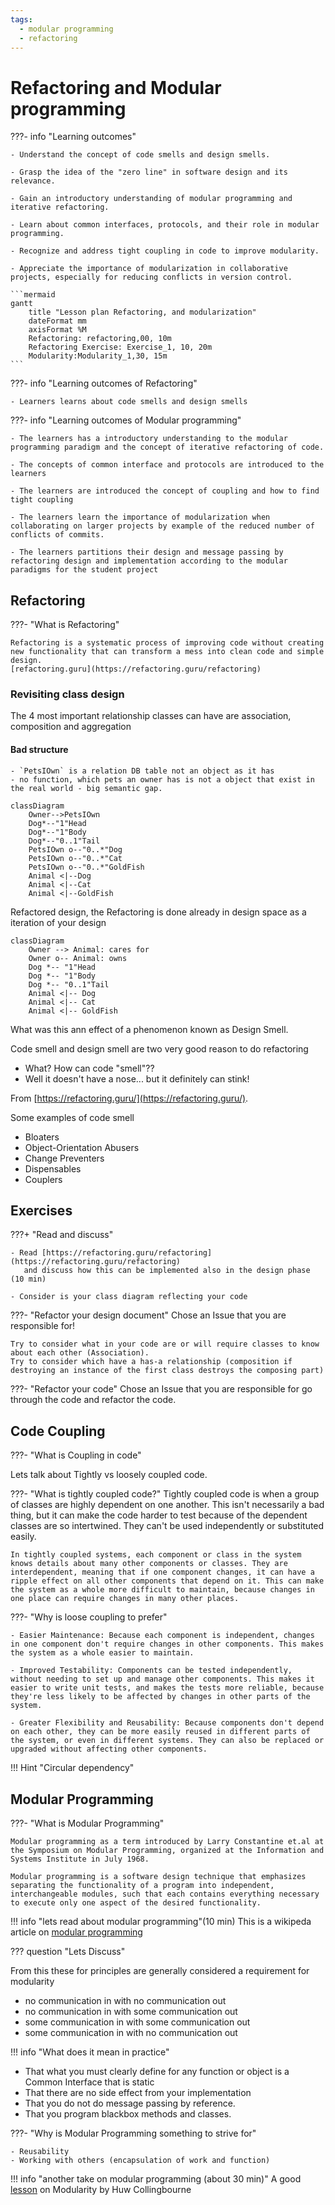 ```yaml
---
tags:
  - modular programming
  - refactoring
---
```


# Refactoring and Modular programming

???- info "Learning outcomes"

    - Understand the concept of code smells and design smells.

    - Grasp the idea of the "zero line" in software design and its relevance.

    - Gain an introductory understanding of modular programming and iterative refactoring.

    - Learn about common interfaces, protocols, and their role in modular programming.

    - Recognize and address tight coupling in code to improve modularity.

    - Appreciate the importance of modularization in collaborative projects, especially for reducing conflicts in version control.

    ```mermaid
    gantt
        title "Lesson plan Refactoring, and modularization"
        dateFormat mm
        axisFormat %M
        Refactoring: refactoring,00, 10m
        Refactoring Exercise: Exercise_1, 10, 20m
        Modularity:Modularity_1,30, 15m
    ```

???- info "Learning outcomes of Refactoring"

    - Learners learns about code smells and design smells


???- info "Learning outcomes of Modular programming"

    - The learners has a introductory understanding to the modular programming paradigm and the concept of iterative refactoring of code.

    - The concepts of common interface and protocols are introduced to the learners

    - The learners are introduced the concept of coupling and how to find tight coupling

    - The learners learn the importance of modularization when collaborating on larger projects by example of the reduced number of conflicts of commits.

    - The learners partitions their design and message passing by refactoring design and implementation according to the modular paradigms for the student project

## Refactoring

???- "What is Refactoring"

    Refactoring is a systematic process of improving code without creating new functionality that can transform a mess into clean code and simple design.
    [refactoring.guru](https://refactoring.guru/refactoring)


### Revisiting class design

The 4 most important relationship classes can have
are association, composition and aggregation

#### Bad structure

    - `PetsIOwn` is a relation DB table not an object as it has
    - no function, which pets an owner has is not a object that exist in the real world - big semantic gap.

```mermaid
classDiagram
    Owner-->PetsIOwn
    Dog*--"1"Head
    Dog*--"1"Body
    Dog*--"0..1"Tail
    PetsIOwn o--"0..*"Dog
    PetsIOwn o--"0..*"Cat
    PetsIOwn o--"0..*"GoldFish
    Animal <|--Dog
    Animal <|--Cat
    Animal <|--GoldFish
```

Refactored design, the Refactoring is done already in design space as a iteration of your design

```mermaid
classDiagram
    Owner --> Animal: cares for
    Owner o-- Animal: owns
    Dog *-- "1"Head
    Dog *-- "1"Body
    Dog *-- "0..1"Tail
    Animal <|-- Dog
    Animal <|-- Cat
    Animal <|-- GoldFish
```

What was this ann effect of a phenomenon known as Design Smell.

Code smell and design smell are two very good reason to do refactoring

- What? How can code "smell"??
- Well it doesn't have a nose... but it definitely can stink!

From [https://refactoring.guru/](https://refactoring.guru/).

Some examples of code smell

- Bloaters
- Object-Orientation Abusers
- Change Preventers
- Dispensables
- Couplers

## Exercises

???+ "Read and discuss"

    - Read [https://refactoring.guru/refactoring](https://refactoring.guru/refactoring)
       and discuss how this can be implemented also in the design phase (10 min)

    - Consider is your class diagram reflecting your code

???- "Refactor your design document"
    Chose an Issue that you are responsible for!

    Try to consider what in your code are or will require classes to know about each other (Association).
    Try to consider which have a has-a relationship (composition if destroying an instance of the first class destroys the composing part)

???- "Refactor your code"
    Chose an Issue that you are responsible for go through the code and refactor the code.

## Code Coupling

???- "What is Coupling in code"

Lets talk about Tightly vs loosely coupled code.

???- "What is tightly coupled code?"
     Tightly coupled code is when a group of classes are highly dependent on one another. This isn't necessarily a bad thing, but it can make the code harder to test because of the dependent classes are so intertwined. They can't be used independently or substituted easily.

    In tightly coupled systems, each component or class in the system knows details about many other components or classes. They are interdependent, meaning that if one component changes, it can have a ripple effect on all other components that depend on it. This can make the system as a whole more difficult to maintain, because changes in one place can require changes in many other places.

???- "Why is loose coupling to prefer"

    - Easier Maintenance: Because each component is independent, changes in one component don't require changes in other components. This makes the system as a whole easier to maintain.

    - Improved Testability: Components can be tested independently, without needing to set up and manage other components. This makes it easier to write unit tests, and makes the tests more reliable, because they're less likely to be affected by changes in other parts of the system.

    - Greater Flexibility and Reusability: Because components don't depend on each other, they can be more easily reused in different parts of the system, or even in different systems. They can also be replaced or upgraded without affecting other components.

!!! Hint "Circular dependency"

## Modular Programming

???- "What is Modular Programming"

    Modular programming as a term introduced by Larry Constantine et.al at the Symposium on Modular Programming, organized at the Information and Systems Institute in July 1968.

    Modular programming is a software design technique that emphasizes separating the functionality of a program into independent, interchangeable modules, such that each contains everything necessary to execute only one aspect of the desired functionality.

!!! info "lets read about modular programming"(10 min)
    This is a wikipeda article on [modular programming](https://en.wikipedia.org/wiki/Modular_programming)

??? question "Lets Discuss"

From this these for principles are generally considered a requirement for modularity

- no communication in with no communication out
- no communication in with some communication out
- some communication in with some communication out
- some communication in with no communication out

!!! info "What does it mean in practice"

- That what you must clearly define for any function or object is a Common Interface that is static
- That there are no side effect from your implementation
- That you do not do message passing by reference.
- That you program blackbox methods and classes.

???- "Why is Modular Programming something to strive for"

    - Reusability
    - Working with others (encapsulation of work and function)


!!! info "another take on modular programming (about 30 min)"
    A good [lesson](https://www.youtube.com/watch?v=MYDAAhB1QIo) on Modularity by Huw Collingbourne

